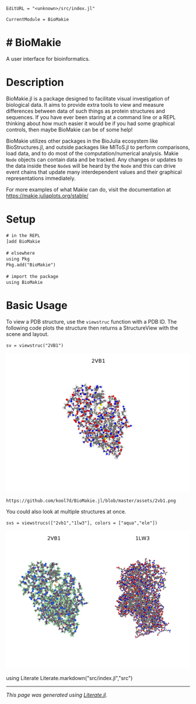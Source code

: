 ```@meta
EditURL = "<unknown>/src/index.jl"
```

```@meta
CurrentModule = BioMakie
```
# # BioMakie

A user interface for bioinformatics.

# Description

BioMakie.jl is a package designed to facilitate visual investigation of biological
data. It aims to provide extra tools to view and measure differences between data
of such things as protein structures and sequences. If you have ever been staring
at a command line or a REPL thinking about how much easier it would be if you had
some graphical controls, then maybe BioMakie can be of some help!

BioMakie utilizes other packages in the BioJulia ecosystem like BioStructures.jl,
and outside packages like MIToS.jl to perform comparisons, load data, and to do
most of the computation/numerical analysis. Makie `Node` objects can contain data
and be tracked. Any changes or updates to the data inside these `Node`s will be
heard by the `Node` and this can drive event chains that update many interdependent
values and their graphical representations immediately.

For more examples of what Makie can do, visit the documentation at
https://makie.juliaplots.org/stable/

# Setup

```@example index
# in the REPL
]add BioMakie

# elsewhere
using Pkg
Pkg.add("BioMakie")

# import the package
using BioMakie
```

# Basic Usage

To view a PDB structure, use the `viewstruc` function with a PDB ID. The following code plots the structure then returns a StructureView with the scene and layout.

```@example index
sv = viewstruc("2VB1")
```

![Image of struc](https://github.com/kool7d/BioMakie.jl/blob/master/assets/2vb1.png)
```@example
https://github.com/kool7d/BioMakie.jl/blob/master/assets/2vb1.png
```

You could also look at multiple structures at once.

```@example index
svs = viewstrucs(["2vb1","1lw3"], colors = ["aqua","ele"])
```

![Image of strucs](https://github.com/kool7d/BioMakie.jl/blob/master/assets/2strucs.png)

using Literate
Literate.markdown("src/index.jl","src")

---

*This page was generated using [Literate.jl](https://github.com/fredrikekre/Literate.jl).*

